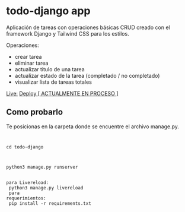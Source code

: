 # todo-django app

Aplicación de tareas con operaciones básicas CRUD creado con el framework Django y Tailwind CSS para los estilos.

Operaciones:

- crear tarea
- eliminar tarea
- actualizar titulo de una tarea
- actualizar estado de la tarea (completado / no completado)
- visualizar lista de tareas totales

<u>Live:</u> <a href="">Deploy [ ACTUALMENTE EN PROCESO ]</a>

<h2>Como probarlo</h2>

Te posicionas en la carpeta donde se encuentre el archivo manage.py.
<br/>
<code>
<p>cd todo-django</p><br/>
python3 manage.py runserver

para Livereload:
<br/>
python3 manage.py livereload
<br />
para requerimientos:<br />
pip install -r requirements.txt
</code>
